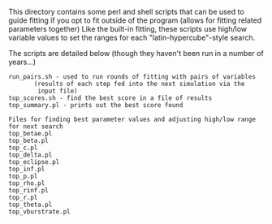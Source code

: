 This directory contains some perl and shell scripts that can be used to guide fitting
if you opt to fit outside of the program (allows for fitting related parameters together)
Like the built-in fitting, these scripts use high/low variable values to set the 
ranges for each "latin-hypercube"-style search.

The scripts are detailed below (though they haven't been run in a number of years...)

    run_pairs.sh - used to run rounds of fitting with pairs of variables
		   (results of each step fed into the next simulation via the 
		    input file)
    top_scores.sh - find the best score in a file of results
    top_summary.pl - prints out the best score found

    Files for finding best parameter values and adjusting high/low range for next search
	top_betae.pl
	top_beta.pl
	top_c.pl
	top_delta.pl
	top_eclipse.pl
	top_inf.pl
	top_p.pl
	top_rho.pl
	top_rinf.pl
	top_r.pl
	top_theta.pl
	top_vburstrate.pl

